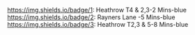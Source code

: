 https://img.shields.io/badge/1: Heathrow T4 & 2,3-2 Mins-blue
https://img.shields.io/badge/2: Rayners Lane     -5 Mins-blue
https://img.shields.io/badge/3: Heathrow T2,3 & 5-8 Mins-blue
